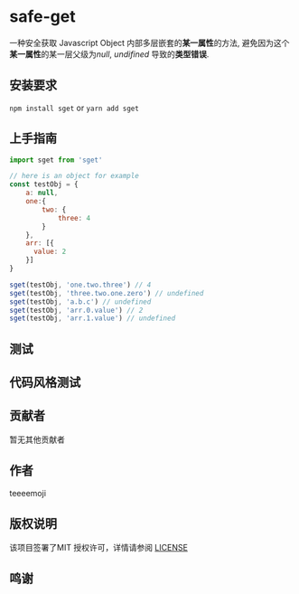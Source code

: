 # safe-get

一种安全获取 Javascript Object 内部多层嵌套的**某一属性**的方法, 避免因为这个**某一属性**的某一层父级为*null*, *undifined* 导致的**类型错误**.

## 安装要求
```npm install sget```
or
```yarn add sget```

## 上手指南
```javascript
import sget from 'sget'

// here is an object for example
const testObj = {
    a: null,
    one:{
        two: {
            three: 4
        }
    },
    arr: [{
      value: 2  
    }]
}

sget(testObj, 'one.two.three') // 4
sget(testObj, 'three.two.one.zero') // undefined
sget(testObj, 'a.b.c') // undefined
sget(testObj, 'arr.0.value') // 2
sget(testObj, 'arr.1.value') // undefined
```

## 测试

## 代码风格测试

## 贡献者
暂无其他贡献者

## 作者
teeeemoji

## 版权说明
该项目签署了MIT 授权许可，详情请参阅 [LICENSE](./LICENSE)

## 鸣谢